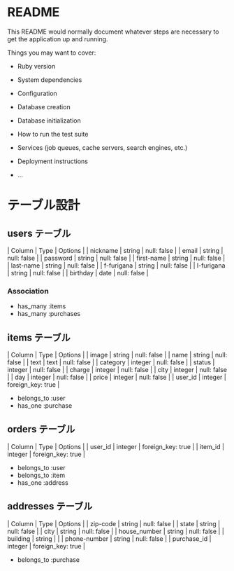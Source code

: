 # README

This README would normally document whatever steps are necessary to get the
application up and running.

Things you may want to cover:

* Ruby version

* System dependencies

* Configuration

* Database creation

* Database initialization

* How to run the test suite

* Services (job queues, cache servers, search engines, etc.)

* Deployment instructions

* ...

# テーブル設計

## users テーブル

| Column   | Type   | Options     |
| nickname   | string | null: false |
| email      | string | null: false |
| password   | string | null: false |
| first-name | string | null: false |
| last-name  | string | null: false |
| f-furigana   | string | null: false |
| l-furigana   | string | null: false |
| birthday   | date | null: false |

### Association

- has_many :items
- has_many :purchases

## items テーブル

| Column    | Type   | Options     |
| image     | string | null: false |
| name      | string | null: false |
| text      | text   | null: false |
| category  | integer | null: false |
| status    | integer | null: false |
| charge    | integer | null: false |
| city      | integer | null: false |
| day       | integer | null: false |
| price     | integer | null: false |
| user_id   | integer | foreign_key: true |

- belongs_to :user
- has_one :purchase

## orders テーブル

| Column       | Type   | Options     |
| user_id     | integer | foreign_key: true |
| item_id     | integer | foreign_key: true |

- belongs_to :user
- belongs_to :item
- has_one :address

## addresses テーブル

| Column          | Type   | Options     |
| zip-code        | string | null: false |
| state           | string | null: false |
| city            | string | null: false |
| house_number    | string | null: false |
| building        | string |             |
| phone-number    | string | null: false |
| purchase_id     | integer | foreign_key: true |

- belongs_to :purchase